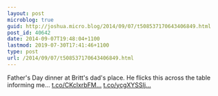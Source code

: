 ```yaml
---
layout: post
microblog: true
guid: http://joshua.micro.blog/2014/09/07/t508537170643406849.html
post_id: 40642
date: 2014-09-07T19:48:04+1100
lastmod: 2019-07-30T17:41:46+1100
type: post
url: /2014/09/07/t508537170643406849.html
---
```

Father's Day dinner at Britt's dad's place. He flicks this across the table informing me... [t.co/CKcIxrbFM...](http://t.co/CKcIxrbFMR) [t.co/ycgXYSSIj...](http://t.co/ycgXYSSIjT)
